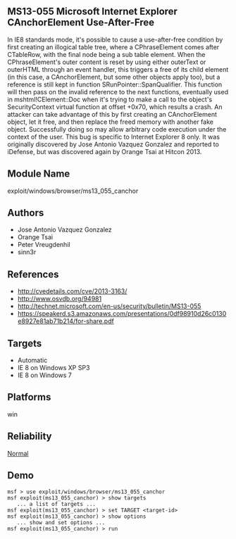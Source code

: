 ## MS13-055 Microsoft Internet Explorer CAnchorElement Use-After-Free

In IE8 standards mode, it's possible to cause a 
use-after-free condition by first creating an illogical 
table tree, where a CPhraseElement comes after CTableRow, 
with the final node being a sub table element. When the 
CPhraseElement's outer content is reset by using either 
outerText or outerHTML through an event handler, this 
triggers a free of its child element (in this case, a 
CAnchorElement, but some other objects apply too), but a 
reference is still kept in function 
SRunPointer::SpanQualifier. This function will then pass on 
the invalid reference to the next functions, eventually used 
in mshtml!CElement::Doc when it's trying to make a call to 
the object's SecurityContext virtual function at offset 
+0x70, which results a crash. An attacker can take advantage 
of this by first creating an CAnchorElement object, let it 
free, and then replace the freed memory with another fake 
object. Successfully doing so may allow arbitrary code 
execution under the context of the user. This bug is 
specific to Internet Explorer 8 only. It was originally 
discovered by Jose Antonio Vazquez Gonzalez and reported to 
iDefense, but was discovered again by Orange Tsai at Hitcon 
2013.


## Module Name
exploit/windows/browser/ms13_055_canchor

## Authors
* Jose Antonio Vazquez Gonzalez
* Orange Tsai
* Peter Vreugdenhil
* sinn3r


## References
* http://cvedetails.com/cve/2013-3163/
* http://www.osvdb.org/94981
* http://technet.microsoft.com/en-us/security/bulletin/MS13-055
* https://speakerd.s3.amazonaws.com/presentations/0df98910d26c0130e8927e81ab71b214/for-share.pdf



## Targets
* Automatic
* IE 8 on Windows XP SP3
* IE 8 on Windows 7


## Platforms
win

## Reliability
[Normal](https://github.com/rapid7/metasploit-framework/wiki/Exploit-Ranking)

## Demo

```
msf > use exploit/windows/browser/ms13_055_canchor
msf exploit(ms13_055_canchor) > show targets
   ... a list of targets ...
msf exploit(ms13_055_canchor) > set TARGET <target-id>
msf exploit(ms13_055_canchor) > show options
   ... show and set options ...
msf exploit(ms13_055_canchor) > run
```
    
    